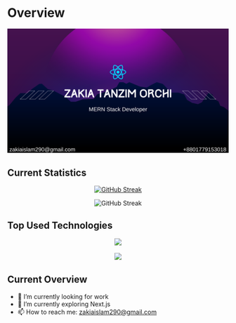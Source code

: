 # Overview

[![The San Juan Mountains are beautiful!](/assets/git-banner.png "San Juan Mountains")](https://www.linkedin.com/in/zakia-tanzim-orchi-a2263a290/)

## Current Statistics
<div align="center">

[![GitHub Streak](https://github-readme-streak-stats.herokuapp.com?user=Orchizakia00%20&theme=tokyonight-duo&hide_border=true&border_radius=6)](https://git.io/streak-stats)


![GitHub Streak](https://api.githubtrends.io/user/svg/Orchizakia00/repos?time_range=one_year&theme=synthwaves)

</div>

## Top Used Technologies
<p align="center">
  <a href="">
    <img src="https://skillicons.dev/icons?i=js,tailwind,react,mongodb,express,firebase,html,css,nodejs,figma,github,vscode," />
  </a>
</p>

<div align="center">

![](http://github-profile-summary-cards.vercel.app/api/cards/repos-per-language?username=Orchizakia00&theme=tokyonight)


</div>


## Current Overview
- 🔭 I’m currently looking for work
- 🌱 I’m currently exploring Next.js
- 📫 How to reach me: zakiaislam290@gmail.com

